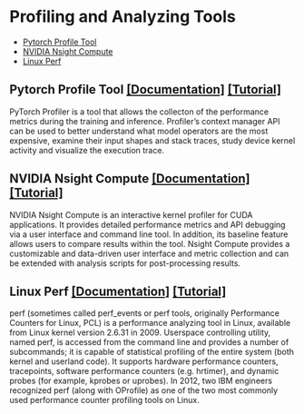 # Profiling and Analyzing Tools

- [Pytorch Profile Tool](#Pytorch-Profile-Tool-Documentation-Tutorial)
- [NVIDIA Nsight Compute](#NVIDIA-Nsight-Compute-Documentation-Tutorial)
- [Linux Perf](#Linux-Perf-Documentation-Tutorial)

## Pytorch Profile Tool [[Documentation]](https://pytorch.org/docs/stable/profiler.html) [[Tutorial]](https://pytorch.org/tutorials/recipes/recipes/profiler_recipe.html)

PyTorch Profiler is a tool that allows the collecton of the performance metrics during the training and inference. Profiler’s context manager API can be used to better understand what model operators are the most expensive, examine their input shapes and stack traces, study device kernel activity and visualize the execution trace.

## NVIDIA Nsight Compute [[Documentation]](https://docs.nvidia.com/nsight-compute/NsightCompute/index.html) [[Tutorial]](https://developer.nvidia.com/nsight-compute-blogs)

NVIDIA Nsight Compute is an interactive kernel profiler for CUDA applications. It provides detailed performance metrics and API debugging via a user interface and command line tool. In addition, its baseline feature allows users to compare results within the tool. Nsight Compute provides a customizable and data-driven user interface and metric collection and can be extended with analysis scripts for post-processing results.

## Linux Perf [[Documentation]](https://en.wikipedia.org/wiki/Perf_(Linux)) [[Tutorial]](https://www.brendangregg.com/perf.html)

perf (sometimes called perf_events or perf tools, originally Performance Counters for Linux, PCL) is a performance analyzing tool in Linux, available from Linux kernel version 2.6.31 in 2009. Userspace controlling utility, named perf, is accessed from the command line and provides a number of subcommands; it is capable of statistical profiling of the entire system (both kernel and userland code). It supports hardware performance counters, tracepoints, software performance counters (e.g. hrtimer), and dynamic probes (for example, kprobes or uprobes). In 2012, two IBM engineers recognized perf (along with OProfile) as one of the two most commonly used performance counter profiling tools on Linux.

